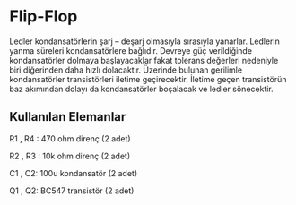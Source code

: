 # Flip-Flop
Ledler kondansatörlerin şarj – deşarj olmasıyla sırasıyla yanarlar. Ledlerin yanma süreleri kondansatörlere bağlıdır. Devreye güç verildiğinde kondansatörler dolmaya başlayacaklar fakat tolerans değerleri nedeniyle biri diğerinden daha hızlı dolacaktır. Üzerinde bulunan gerilimle kondansatörler transistörleri iletime geçirecektir. İletime geçen transistörün baz akımından dolayı da kondansatörler boşalacak ve ledler sönecektir. 
## Kullanılan Elemanlar
R1 , R4 : 470 ohm direnç (2 adet)

R2 , R3 : 10k ohm direnç (2 adet)

C1 , C2: 100u kondansatör (2 adet)

Q1 , Q2: BC547 transistör (2 adet)
